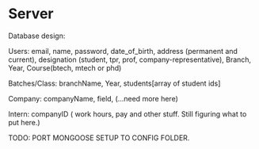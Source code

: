 # Server

Database design:


Users: email, name, password, date_of_birth, address (permanent and current), designation (student, tpr, prof, company-representative), Branch, Year, Course(btech, mtech or phd)

Batches/Class: branchName, Year, students[array of student ids]

Company: companyName, field, (...need more here)

Intern: companyID ( work hours, pay and other stuff. Still figuring what to put here.)

TODO: PORT MONGOOSE SETUP TO CONFIG FOLDER.